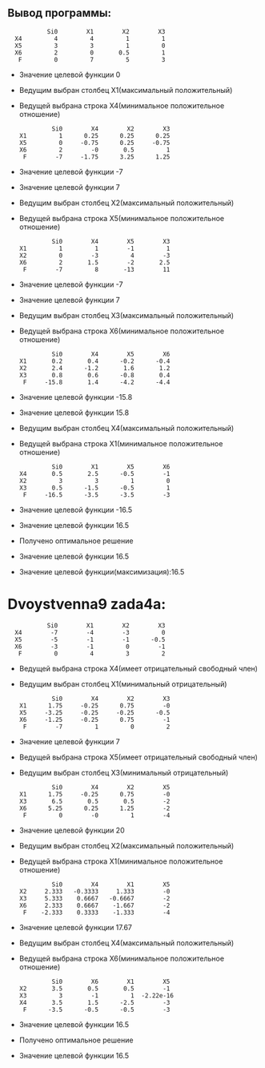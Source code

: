## Вывод программы:
               Si0        X1        X2        X3  
      X4         4         4         1         1  
      X5         3         3         1         0  
      X6         2         0       0.5         1  
       F         0         7         5         3  
* Значение целевой функции 0
* Ведущим выбран столбец X1(максимальный положительный)
* Ведущей выбрана строка X4(минимальное положительное отношение)

               Si0        X4        X2        X3  
      X1         1      0.25      0.25      0.25  
      X5         0     -0.75      0.25     -0.75  
      X6         2        -0       0.5         1  
       F        -7     -1.75      3.25      1.25  
* Значение целевой функции -7
* Значение целевой функции 7
* Ведущим выбран столбец X2(максимальный положительный)
* Ведущей выбрана строка X5(минимальное положительное отношение)

               Si0        X4        X5        X3  
      X1         1         1        -1         1  
      X2         0        -3         4        -3  
      X6         2       1.5        -2       2.5  
       F        -7         8       -13        11  
* Значение целевой функции -7
* Значение целевой функции 7
* Ведущим выбран столбец X3(максимальный положительный)
* Ведущей выбрана строка X6(минимальное положительное отношение)

               Si0        X4        X5        X6  
      X1       0.2       0.4      -0.2      -0.4  
      X2       2.4      -1.2       1.6       1.2  
      X3       0.8       0.6      -0.8       0.4  
       F     -15.8       1.4      -4.2      -4.4  
* Значение целевой функции -15.8
* Значение целевой функции 15.8
* Ведущим выбран столбец X4(максимальный положительный)
* Ведущей выбрана строка X1(минимальное положительное отношение)

               Si0        X1        X5        X6  
      X4       0.5       2.5      -0.5        -1  
      X2         3         3         1         0  
      X3       0.5      -1.5      -0.5         1  
       F     -16.5      -3.5      -3.5        -3  
* Значение целевой функции -16.5
* Значение целевой функции 16.5
* Получено оптимальное решение
* Значение целевой функции 16.5
* Значение целевой функции(максимизация):16.5

# Dvoystvenna9 zada4a:

               Si0        X1        X2        X3  
      X4        -7        -4        -3         0  
      X5        -5        -1        -1      -0.5  
      X6        -3        -1         0        -1  
       F         0         4         3         2  
* Ведущей выбрана строка X4(имеет отрицательный свободный член)
* Ведущим выбран столбец X1(минимальный отрицательный)

               Si0        X4        X2        X3  
      X1      1.75     -0.25      0.75        -0  
      X5     -3.25     -0.25     -0.25      -0.5  
      X6     -1.25     -0.25      0.75        -1  
       F        -7         1         0         2  
* Значение целевой функции 7
* Ведущей выбрана строка X5(имеет отрицательный свободный член)
* Ведущим выбран столбец X3(минимальный отрицательный)

               Si0        X4        X2        X5  
      X1      1.75     -0.25      0.75        -0  
      X3       6.5       0.5       0.5        -2  
      X6      5.25      0.25      1.25        -2  
       F         0        -0         1        -4  
* Значение целевой функции 20
* Ведущим выбран столбец X2(максимальный положительный)
* Ведущей выбрана строка X1(минимальное положительное отношение)

               Si0        X4        X1        X5  
      X2     2.333   -0.3333     1.333        -0  
      X3     5.333    0.6667   -0.6667        -2  
      X6     2.333    0.6667    -1.667        -2  
       F    -2.333    0.3333    -1.333        -4  
* Значение целевой функции 17.67
* Ведущим выбран столбец X4(максимальный положительный)
* Ведущей выбрана строка X6(минимальное положительное отношение)

               Si0        X6        X1        X5  
      X2       3.5       0.5       0.5        -1  
      X3         3        -1         1  -2.22e-16  
      X4       3.5       1.5      -2.5        -3  
       F      -3.5      -0.5      -0.5        -3  
* Значение целевой функции 16.5
* Получено оптимальное решение
* Значение целевой функции 16.5


